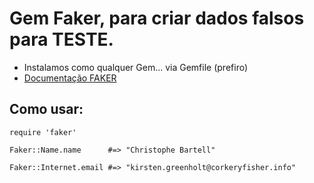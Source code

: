 # Gem Faker, para criar dados falsos para TESTE.

+ Instalamos como qualquer Gem... via Gemfile (prefiro)
+ [Documentação FAKER](https://github.com/faker-ruby/faker)

## Como usar:
~~~
require 'faker'

Faker::Name.name      #=> "Christophe Bartell"

Faker::Internet.email #=> "kirsten.greenholt@corkeryfisher.info"
~~~
